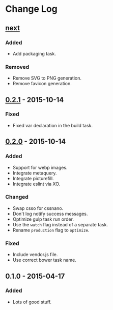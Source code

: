 # Change Log

## [next]

### Added
- Add packaging task.

### Removed
- Remove SVG to PNG generation.
- Remove favicon generation.

## [0.2.1] - 2015-10-14

### Fixed
- Fixed var declaration in the build task.

## [0.2.0] - 2015-10-14

### Added
- Support for webp images.
- Integrate metaquery.
- Integrate picturefill.
- Integrate eslint via XO.

### Changed
- Swap csso for cssnano.
- Don't log notify success messages.
- Optimize gulp task run order.
- Use the `watch` flag instead of a separate task.
- Rename `production` flag to `optimize`.

### Fixed
- Include vendor.js file.
- Use correct bower task name.

## 0.1.0 - 2015-04-17

### Added
- Lots of good stuff.

[next]: https://github.com/thasmo/gulp.boilerplate/compare/v0.2.1...HEAD
[0.2.1]: https://github.com/thasmo/gulp.boilerplate/compare/v0.2.0...v0.2.1
[0.2.0]: https://github.com/thasmo/gulp.boilerplate/compare/v0.1.0...v0.2.0
